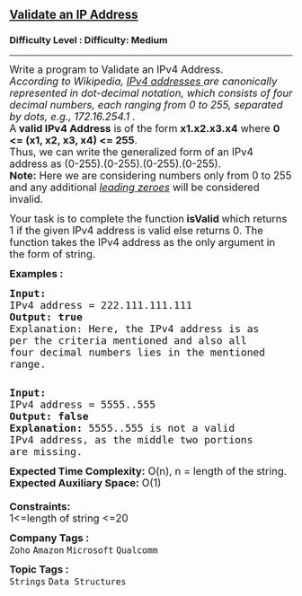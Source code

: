 <h2><a href="https://www.geeksforgeeks.org/problems/validate-an-ip-address-1587115621/1?page=6&sortBy=submissions">Validate an IP Address</a></h2><h3>Difficulty Level : Difficulty: Medium</h3><hr><div class="problems_problem_content__Xm_eO"><p><span style="font-size: 18px;">Write a program to Validate an IPv4 Address.<br><em>According to Wikipedia,&nbsp;<a href="http://en.wikipedia.org/wiki/IP_address">IPv4 addresses&nbsp;</a>are canonically represented in dot-decimal notation, which consists of four decimal numbers, each ranging from 0 to 255, separated by dots, e.g., 172.16.254.1 .</em><br>A<strong> valid IPv4 Address</strong> is of the form <strong>x1.x2.x3.x4</strong> where <strong>0 &lt;= (x1, x2, x3, x4) &lt;= 255</strong>.<br>Thus, we can write the generalized form of an IPv4 address as (0-255).(0-255).(0-255).(0-255).<br><strong>Note:</strong> Here we are considering numbers only from 0 to 255 and any additional <a href="https://en.wikipedia.org/wiki/Leading_zero#:~:text=A%20leading%20zero%20is%20any,for%20the%20same%20numeric%20value."><em>leading</em> <em>zeroes</em></a> will be considered invalid.</span></p>
<p><span style="font-size: 18px;">Your task is to complete the function<strong> isValid </strong>which returns 1&nbsp;if the given IPv4 address is valid else returns 0. The function takes the IPv4 address as the only argument&nbsp;in the form of string.</span></p>
<p><span style="font-size: 18px;"><strong>Examples :</strong></span></p>
<pre><span style="font-size: 18px;"><strong>Input:
</strong>IPv4 address = 222.111.111.111
<strong>Output: true</strong>
Explanation: Here, the IPv4 address is as
per the criteria mentioned and also all
four decimal numbers lies in the mentioned
range.
</span>
</pre>
<pre><span style="font-size: 18px;"><strong>Input:
</strong>IPv4 address = 5555..555
<strong>Output: false</strong><strong>
Explanation: </strong>5555..555 is not a valid
IPv4 address, as the middle two portions
are missing.</span></pre>
<p><span style="font-size: 18px;"><strong>Expected Time Complexity:</strong> O(n), n = length of the string.<br><strong>Expected Auxiliary Space:</strong>&nbsp;O(1)<br><br><strong>Constraints:</strong><br>1&lt;=length of string &lt;=20</span></p></div><p><span style=font-size:18px><strong>Company Tags : </strong><br><code>Zoho</code>&nbsp;<code>Amazon</code>&nbsp;<code>Microsoft</code>&nbsp;<code>Qualcomm</code>&nbsp;<br><p><span style=font-size:18px><strong>Topic Tags : </strong><br><code>Strings</code>&nbsp;<code>Data Structures</code>&nbsp;